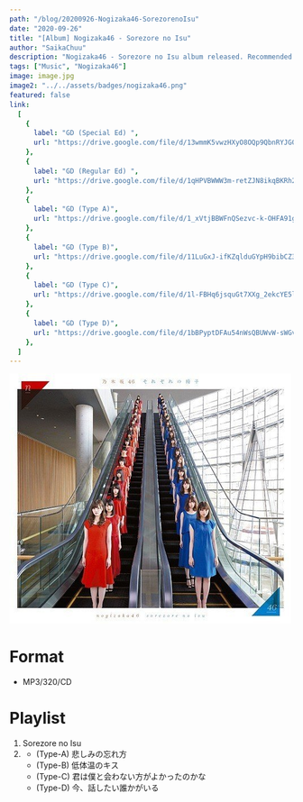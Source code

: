 ```yaml
---
path: "/blog/20200926-Nogizaka46-SorezorenoIsu"
date: "2020-09-26"
title: "[Album] Nogizaka46 - Sorezore no Isu"
author: "SaikaChuu"
description: "Nogizaka46 - Sorezore no Isu album released. Recommended Music!"
tags: ["Music", "Nogizaka46"]
image: image.jpg
image2: "../../assets/badges/nogizaka46.png"
featured: false
link:
  [
    {
      label: "GD (Special Ed) ",
      url: "https://drive.google.com/file/d/13wmmK5vwzHXyO8OQp9QbnRYJG0P-qN7P/view?usp=sharing",
    },
    {
      label: "GD (Regular Ed) ",
      url: "https://drive.google.com/file/d/1qHPVBWWW3m-retZJN8ikqBKRh2HNP291/view?usp=sharing",
    },
    {
      label: "GD (Type A)",
      url: "https://drive.google.com/file/d/1_xVtjBBWFnQSezvc-k-OHFA91gpMw94K/view?usp=sharing",
    },
    {
      label: "GD (Type B)",
      url: "https://drive.google.com/file/d/11LuGxJ-ifKZqlduGYpH9bibCZ35Ilcnp/view?usp=sharing",
    },
    {
      label: "GD (Type C)",
      url: "https://drive.google.com/file/d/1l-FBHq6jsquGt7XXg_2ekcYE5lvxgsBV/view?usp=sharing",
    },
    {
      label: "GD (Type D)",
      url: "https://drive.google.com/file/d/1bBPyptDFAu54nWsQBUWvW-sWGv2ErLKr/view?usp=sharing",
    },
  ]
---
```


![Nogizaka46 - Sorezore no Isu](./image.jpg)

# Format

- MP3/320/CD

# Playlist

1. Sorezore no Isu
2. - (Type-A) 悲しみの忘れ方
   - (Type-B) 低体温のキス
   - (Type-C) 君は僕と会わない方がよかったのかな
   - (Type-D) 今、話したい誰かがいる
